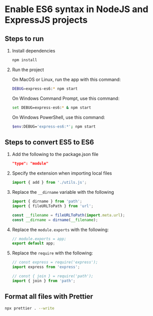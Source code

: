 # Enable ES6 syntax in NodeJS and ExpressJS projects

## Steps to run

1. Install dependencies

   ```bash
   npm install
   ```

2. Run the project

   On MacOS or Linux, run the app with this command:

   ```bash
   DEBUG=express-es6:* npm start
   ```

   On Windows Command Prompt, use this command:

   ```bash
   set DEBUG=express-es6:* & npm start
   ```

   On Windows PowerShell, use this command:

   ```bash
   $env:DEBUG='express-es6:*'; npm start
   ```

## Steps to convert ES5 to ES6

1. Add the following to the package.json file

   ```json
   "type": "module"
   ```

2. Specify the extension when importing local files

   ```javascript
   import { add } from './utils.js';
   ```

3. Replace the `__dirname` variable with the following

   ```javascript
   import { dirname } from 'path';
   import { fileURLToPath } from 'url';

   const __filename = fileURLToPath(import.meta.url);
   const __dirname = dirname(__filename);
   ```

4. Replace the `module.exports` with the following:

   ```javascript
   // module.exports = app;
   export default app;
   ```

5. Replace the `require` with the following:

   ```javascript
   // const express = require('express');
   import express from 'express';

   // const { join } = require('path');
   import { join } from 'path';
   ```

## Format all files with Prettier

```bash
npx prettier . --write
```
